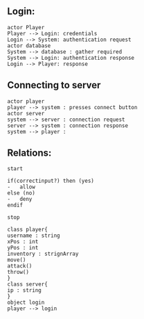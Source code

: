 ## Login:
```@plantuml
actor Player
Player --> Login: credentials
Login --> System: authentication request
actor database
System --> database : gather required 
System --> Login: authentication response
Login --> Player: response
```

## Connecting to server
```@plantuml
actor player
player --> system : presses connect button
actor server
system --> server : connection request
server --> system : connection response
system --> player :  
```

## Relations:
```@plantuml
start

if(correctinput?) then (yes)
-	allow
else (no)
-	deny
endif

stop
```

```@plantuml
class player{
username : string
xPos : int
yPos : int
inventory : strignArray
move()
attack()
throw()
}
class server{
ip : string
}
object login
player --> login
```
